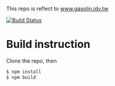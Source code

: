 This repo is reflect to www.gasolin.idv.tw

[![Build Status](https://travis-ci.org/gasolin/gasolin.github.io.png)](https://travis-ci.org/gasolin/gasolin.github.io)

Build instruction
====

Clone the repo, then

```sh
$ npm install
$ npm build
```

